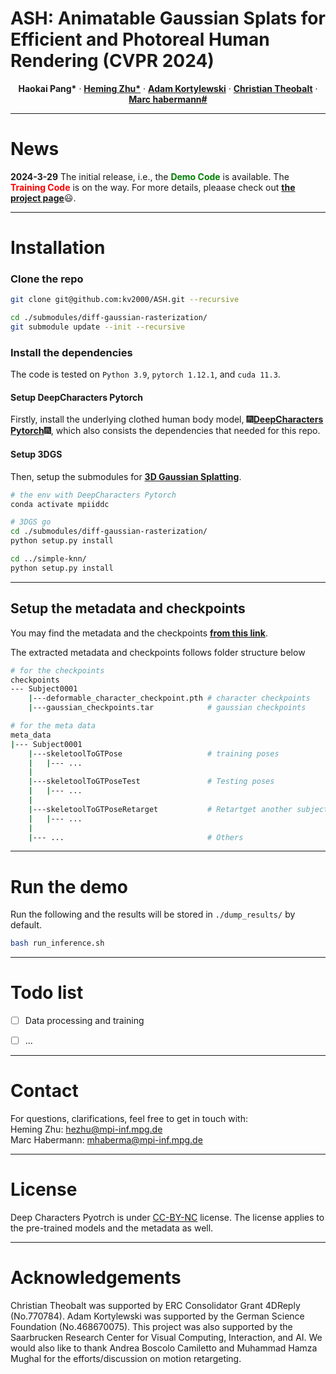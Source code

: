 # ASH: Animatable Gaussian Splats for Efficient and Photoreal Human Rendering (CVPR 2024)

  <p align="center">
    <strong>Haokai Pang*</strong>
    ·    
    <a href="https://people.mpi-inf.mpg.de/~hezhu/"><strong>Heming Zhu*</strong></a>
    ·
    <a href="https://gvrl.mpi-inf.mpg.de/"><strong>Adam Kortylewski</strong></a>
    ·
    <a href="https://people.mpi-inf.mpg.de/~theobalt/"><strong>Christian Theobalt</strong></a>
    ·
    <a href="https://people.mpi-inf.mpg.de/~mhaberma/"><strong>Marc habermann#</strong></a>
  </p> 

---

# News
**2024-3-29** The initial release, i.e., the <strong><font color=green>Demo Code</font></strong> is available. The <strong><font color=red>Training Code</font></strong> is on the way. For more details, pleaase check out <a href="https://vcai.mpi-inf.mpg.de/projects/ash/"><strong>the project page</strong></a>:smiley:.

---

# Installation
### Clone the repo
```bash
git clone git@github.com:kv2000/ASH.git --recursive

cd ./submodules/diff-gaussian-rasterization/
git submodule update --init --recursive
```
### Install the dependencies

The code is tested on ```Python 3.9```, ```pytorch 1.12.1```, and ```cuda 11.3```.


#### Setup DeepCharacters Pytorch

Firstly, install the underlying clothed human body model, :fireworks:<a href="https://github.com/kv2000/DeepCharacters_Pytorch"><strong>DeepCharacters Pytorch</strong></a>:fireworks:, which also consists the dependencies that needed for this repo.

#### Setup 3DGS

Then, setup the submodules for <a href="https://github.com/graphdeco-inria/gaussian-splatting"><strong>3D Gaussian Splatting</strong></a>.

```bash
# the env with DeepCharacters Pytorch
conda activate mpiiddc 

# 3DGS go
cd ./submodules/diff-gaussian-rasterization/
python setup.py install

cd ../simple-knn/
python setup.py install
```

---
## Setup the metadata and checkpoints
You may find the metadata and the checkpoints <a href="https://gvv-assets.mpi-inf.mpg.de/ASH/"><strong>from this link</strong></a>. 

The extracted metadata and checkpoints follows folder structure below

```bash
# for the checkpoints
checkpoints
--- Subject0001
    |---deformable_character_checkpoint.pth # character checkpoints
    |---gaussian_checkpoints.tar            # gaussian checkpoints

# for the meta data
meta_data
|--- Subject0001
    |---skeletoolToGTPose                   # training poses
    |   |--- ... 
    |
    |---skeletoolToGTPoseTest               # Testing poses
    |   |--- ...
    |
    |---skeletoolToGTPoseRetarget           # Retartget another subject's pose
    |   |--- ...
    |
    |--- ...                                # Others

```

---
# Run the demo 
Run the following and the results will be stored in ```./dump_results/``` by default.

```bash
bash run_inference.sh
```

---
# Todo list

- [ ] Data processing and training
- [ ] ...


---

# Contact
For questions, clarifications, feel free to get in touch with:  
Heming Zhu: hezhu@mpi-inf.mpg.de  
Marc Habermann: mhaberma@mpi-inf.mpg.de  

---
# License
Deep Characters Pyotrch is under [CC-BY-NC](https://creativecommons.org/licenses/by-nc/4.0/) license. The license applies to the pre-trained models and the metadata as well.

---
# Acknowledgements
Christian Theobalt was supported by ERC Consolidator Grant 4DReply (No.770784). Adam Kortylewski was supported by the German Science Foundation (No.468670075). This project was also supported by the Saarbrucken Research Center for Visual Computing, Interaction, and AI. We would also like to thank Andrea Boscolo Camiletto and Muhammad Hamza Mughal for the efforts/discussion on motion retargeting.
